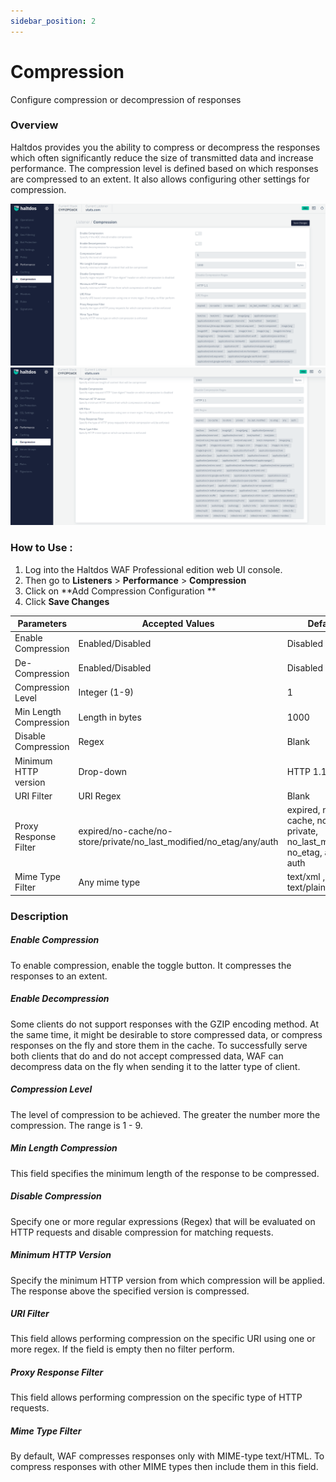 ```yaml
---
sidebar_position: 2
---
```


# Compression
Configure compression or decompression of responses

### Overview 
Haltdos provides you the ability to compress or decompress the responses which often significantly reduce the size of transmitted data and increase performance. The compression level is defined based on which responses are compressed to an extent. It also allows configuring other settings for compression.

![compression](/img/pro-waf/docs/v7/compression1.png)
![compression](/img/pro-waf/docs/v7/compression2.png)

### How to Use :
1. Log into the Haltdos WAF Professional edition web UI console. 
2. Then go to **Listeners** > **Performance** > **Compression**
3. Click on **Add Compression Configuration ** 
4. Click **Save Changes**

| Parameters | Accepted Values | Default |
| ----------- | ----------- | --------- |
| Enable Compression | Enabled/Disabled | Disabled
| De-Compression | Enabled/Disabled | Disabled
| Compression Level | Integer (1-9) | 1
| Min Length Compression | Length in bytes | 1000
| Disable Compression| Regex | Blank
| Minimum HTTP version | Drop-down| HTTP 1.1
| URI Filter | URI Regex | Blank
| Proxy Response Filter | expired/no-cache/no-store/private/no_last_modified/no_etag/any/auth | expired, no-cache, no-store, private, no_last_modified, no_etag, any, auth
| Mime Type Filter |Any mime type| text/xml , text/plain

     


### Description 

##### **Enable Compression**

To enable compression, enable the toggle button. It compresses the responses to an extent.

##### **Enable Decompression**

Some clients do not support responses with the GZIP encoding method. At the same time, it might be desirable to store compressed data, or compress responses on the fly and store them in the cache. To successfully serve both clients that do and do not accept compressed data, WAF can decompress data on the fly when sending it to the latter type of client.

##### **Compression Level**

The level of compression to be achieved. The greater the number more the compression. The range is 1 - 9.

##### **Min Length Compression**

This field specifies the minimum length of the response to be compressed.

##### **Disable Compression**

Specify one or more regular expressions (Regex) that will be evaluated on HTTP requests and disable compression for matching requests.

##### **Minimum HTTP Version**

Specify the minimum HTTP version from which compression will be applied. The response above the specified version is compressed.

##### **URI Filter**

This field allows performing compression on the specific URI using one or more regex. If the field is empty then no filter perform.

##### **Proxy Response Filter**

This field allows performing compression on the specific type of HTTP requests. 

##### **Mime Type Filter**

By default, WAF compresses responses only with MIME-type text/HTML. To compress responses with other MIME types then include them in this field.


